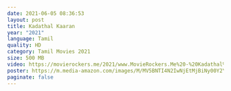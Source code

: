 ```yaml
---
date: 2021-06-05 08:36:53
layout: post
title: Kadathal Kaaran
year: "2021"
language: Tamil
quality: HD
category: Tamil Movies 2021
size: 500 MB
video: https://movierockers.me/2021/www.MovieRockers.Me%20-%20Kadathal%20Kaaran%20(2021)%20Tamil%20HDRip%20480p%20Single%20Part.mp4
poster: https://m.media-amazon.com/images/M/MV5BNTI4N2IwNjEtMjBiNy00Y2YwLWI3NjEtOTVhNzlmMmM3ZjJjXkEyXkFqcGdeQXVyMTI2OTcwMjQ4._V1_UY1200_CR117,0,630,1200_AL_.jpg
paginate: false
---
```

